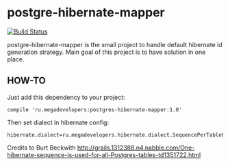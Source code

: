 postgre-hibernate-mapper
===
[![Build Status](https://drone.io/github.com/allnightlong/postgres-hibernate-mapper/status.png)](https://drone.io/github.com/allnightlong/postgres-hibernate-mapper/latest)

postgre-hibernate-mapper is the small project to handle default hibernate id generation strategy.
Main goal of this project is to have solution in one place.

HOW-TO
---
Just add this dependency to your project:

	compile 'ru.megadevelopers:postgres-hibernate-mapper:1.0'
Then set dialect in hibernate config:

	hibernate.dialect=ru.megadevelopers.hibernate.dialect.SequencePerTablePostgresDialect

Credits to Burt Beckwith <http://grails.1312388.n4.nabble.com/One-hibernate-sequence-is-used-for-all-Postgres-tables-td1351722.html>